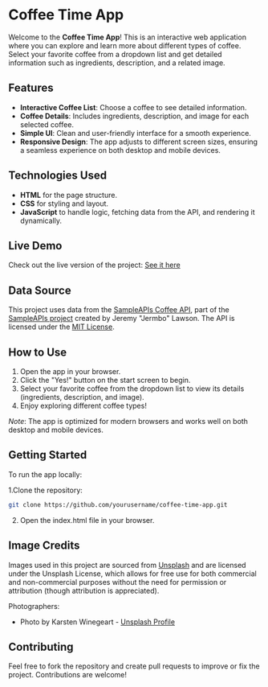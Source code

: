 # Coffee Time App

Welcome to the **Coffee Time App**! This is an interactive web application where you can explore and learn more about different types of coffee. Select your favorite coffee from a dropdown list and get detailed information such as ingredients, description, and a related image.

## Features

-   **Interactive Coffee List**: Choose a coffee to see detailed information.
-   **Coffee Details**: Includes ingredients, description, and image for each selected coffee.
-   **Simple UI**: Clean and user-friendly interface for a smooth experience.
-   **Responsive Design**: The app adjusts to different screen sizes, ensuring a seamless experience on both desktop and mobile devices.

## Technologies Used

-   **HTML** for the page structure.
-   **CSS** for styling and layout.
-   **JavaScript** to handle logic, fetching data from the API, and rendering it dynamically.

## Live Demo  
Check out the live version of the project: [See it here](https://magdalenaa96.github.io/Coffee-Time-App/)

## Data Source

This project uses data from the [SampleAPIs Coffee API](https://sampleapis.com/api-list/coffee), part of the [SampleAPIs project](https://github.com/jermbo/SampleAPIs) created by Jeremy "Jermbo" Lawson. The API is licensed under the [MIT License](https://github.com/jermbo/SampleAPIs/blob/main/LICENSE).

## How to Use

1. Open the app in your browser.
2. Click the "Yes!" button on the start screen to begin.
3. Select your favorite coffee from the dropdown list to view its details (ingredients, description, and image).
4. Enjoy exploring different coffee types!

_Note_: The app is optimized for modern browsers and works well on both desktop and mobile devices.

## Getting Started

To run the app locally:

1.Clone the repository:

```bash
git clone https://github.com/yourusername/coffee-time-app.git
```

2. Open the index.html file in your browser.

## Image Credits

Images used in this project are sourced from [Unsplash](https://unsplash.com/) and are licensed under the Unsplash License, which allows for free use for both commercial and non-commercial purposes without the need for permission or attribution (though attribution is appreciated).

Photographers:

-   Photo by Karsten Winegeart - [Unsplash Profile](https://unsplash.com/@karsten116)

## Contributing

Feel free to fork the repository and create pull requests to improve or fix the project. Contributions are welcome!

